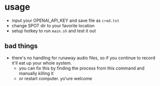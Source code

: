 # usage
- input your OPENAI_API_KEY and save file as `cred.txt`
- change SPOT dir to your favorite location
- setup hotkey to run `main.sh` and test it out

## bad things
- there's no handling for runaway audio files, so if you continue to record it'll eat up your whole system.
  - you can fix this by finding the process from this command and manually killing it
  - or restart computer. yo'ure welcome
